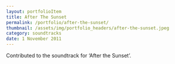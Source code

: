 ```yaml
---
layout: portfolioItem
title: After The Sunset
permalink: /portfolio/after-the-sunset/
thumbnail: /assets/img/portfolio_headers/after-the-sunset.jpeg
category: soundtracks
date: 1 November 2011
---
```


Contributed to the soundtrack for ‘After the Sunset’.